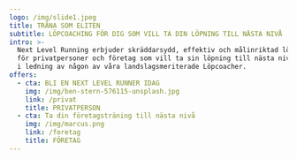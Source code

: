 ```yaml
---
logo: /img/slide1.jpeg
title: TRÄNA SOM ELITEN
subtitle: LÖPCOACHING FÖR DIG SOM VILL TA DIN LÖPNING TILL NÄSTA NIVÅ
intro: >-
  Next Level Running erbjuder skräddarsydd, effektiv och målinriktad löpcoaching
  för privatpersoner och företag som vill ta sin löpning till nästa nivå! Detta
  i ledning av någon av våra landslagsmeriterade Löpcoacher.
offers:
  - cta: BLI EN NEXT LEVEL RUNNER IDAG
    img: /img/ben-stern-576115-unsplash.jpg
    link: /privat
    title: PRIVATPERSON
  - cta: Ta din företagsträning till nästa nivå
    img: /img/marcus.png
    link: /foretag
    title: FÖRETAG
---
```



